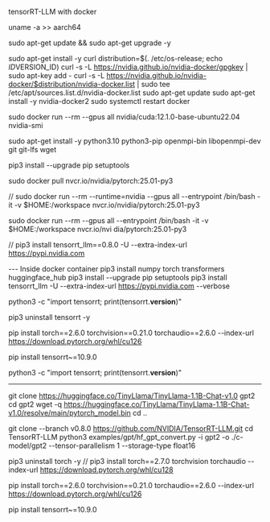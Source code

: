tensorRT-LLM with docker

uname -a  >> aarch64

sudo apt-get update && sudo apt-get upgrade -y

sudo apt-get install -y curl
distribution=$(. /etc/os-release; echo $ID$VERSION_ID)
curl -s -L https://nvidia.github.io/nvidia-docker/gpgkey | sudo apt-key add -
curl -s -L https://nvidia.github.io/nvidia-docker/$distribution/nvidia-docker.list | sudo tee /etc/apt/sources.list.d/nvidia-docker.list
sudo apt-get update
sudo apt-get install -y nvidia-docker2
sudo systemctl restart docker

sudo docker run --rm --gpus all nvidia/cuda:12.1.0-base-ubuntu22.04 nvidia-smi

sudo apt-get install -y python3.10 python3-pip openmpi-bin libopenmpi-dev git git-lfs wget

pip3 install --upgrade pip setuptools

sudo docker pull nvcr.io/nvidia/pytorch:25.01-py3

// sudo docker run --rm --runtime=nvidia --gpus all --entrypoint /bin/bash -it -v $HOME:/workspace nvcr.io/nvidia/pytorch:25.01-py3

sudo docker run --rm  --gpus all --entrypoint /bin/bash -it -v $HOME:/workspace nvcr.io/nvi
dia/pytorch:25.01-py3

// pip3 install tensorrt_llm==0.8.0 -U --extra-index-url https://pypi.nvidia.com

---  Inside docker container
pip3 install numpy torch transformers huggingface_hub
pip3 install --upgrade pip setuptools
pip3 install tensorrt_llm -U --extra-index-url https://pypi.nvidia.com --verbose

python3 -c "import tensorrt; print(tensorrt.__version__)"

pip3 uninstall tensorrt -y


pip install torch==2.6.0 torchvision==0.21.0 torchaudio==2.6.0 --index-url https://download.pytorch.org/whl/cu126


pip install tensorrt~=10.9.0

python3 -c "import tensorrt; print(tensorrt.__version__)"


---

git clone https://huggingface.co/TinyLlama/TinyLlama-1.1B-Chat-v1.0 gpt2
cd gpt2
wget -q https://huggingface.co/TinyLlama/TinyLlama-1.1B-Chat-v1.0/resolve/main/pytorch_model.bin
cd ..


git clone --branch v0.8.0 https://github.com/NVIDIA/TensorRT-LLM.git
cd TensorRT-LLM
python3 examples/gpt/hf_gpt_convert.py -i gpt2 -o ./c-model/gpt2 --tensor-parallelism 1 --storage-type float16

pip3 uninstall torch -y
// pip3 install torch==2.7.0 torchvision torchaudio --index-url https://download.pytorch.org/whl/cu128


pip install torch==2.6.0 torchvision==0.21.0 torchaudio==2.6.0 --index-url https://download.pytorch.org/whl/cu126

pip install tensorrt~=10.9.0
